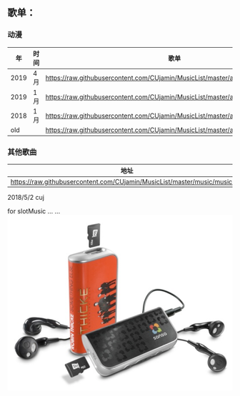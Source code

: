 
## 歌单：

### 动漫

年 |时间|歌单 
---|---|--
2019 | 4月|https://raw.githubusercontent.com/CUjamin/MusicList/master/anime/2019/2019q2.md
2019 | 1月|https://raw.githubusercontent.com/CUjamin/MusicList/master/anime/2019/2019q1.md
2018 | 1月|https://raw.githubusercontent.com/CUjamin/MusicList/master/anime/2018/2018q1.md
old	 |    |https://raw.githubusercontent.com/CUjamin/MusicList/master/anime/old/old.md



### 其他歌曲
地址| 
---|
https://raw.githubusercontent.com/CUjamin/MusicList/master/music/music.md | 



2018/5/2 cuj 

for slotMusic ... ...
![image](https://raw.githubusercontent.com/CUjamin/MusicList/master/picture/slotMusic.png)